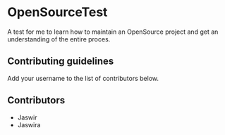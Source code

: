 # OpenSourceTest
A test for me to learn how to maintain an OpenSource project and get an understanding of the entire proces. 

## Contributing guidelines
Add your username to the list of contributors below.

## Contributors
* Jaswir
* Jaswira
